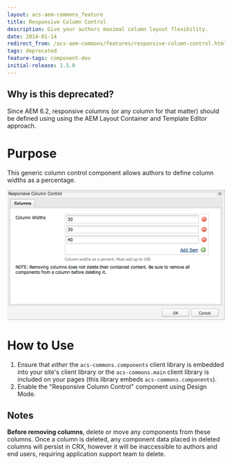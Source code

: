 ```yaml
---
layout: acs-aem-commons_feature
title: Responsive Column Control
description: Give your authors maximal column layout flexibility.
date: 2014-01-14
redirect_from: /acs-aem-commons/features/responsive-column-control.html
tags: deprecated
feature-tags: component-dev
initial-release: 1.5.0
---
```


## Why is this deprecated?

Since AEM 6.2, responsive columns (or any column for that matter) should be defined using using the AEM Layout Container and Template Editor approach.


# Purpose

This generic column control component allows authors to define column widths as a percentage.

![Responsive Column Control Dialog](images/dialog.png)


# How to Use

1. Ensure that *either* the `acs-commons.components` client library is embedded into your site's client library or the `acs-commons.main` client library is included on your pages (this library embeds `acs-commons.components`).
2. Enable the "Responsive Column Control" component using Design Mode.

## Notes

**Before removing columns**, delete or move any components from these columns. Once a column is deleted, any component data placed in deleted columns will persist in CRX, however it will be inaccessible to authors and end users, requiring application support team to delete. 